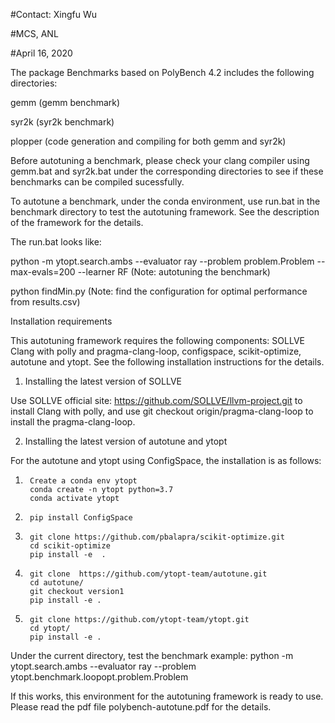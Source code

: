 #Contact: Xingfu Wu

#MCS, ANL

#April 16, 2020

The package Benchmarks based on PolyBench 4.2 includes the following directories:

gemm    (gemm benchmark)

syr2k     (syr2k benchmark)

plopper  (code generation and compiling for both gemm and syr2k)

Before autotuning a benchmark, please check your clang compiler using gemm.bat and syr2k.bat under the corresponding directories to see if these benchmarks can be compiled sucessfully.

To autotune a benchmark, under the conda environment, use run.bat in the benchmark directory to test the autotuning framework. See the description of the framework for the details.

The run.bat looks like:

python -m ytopt.search.ambs --evaluator ray --problem problem.Problem --max-evals=200 --learner RF  (Note: autotuning the benchmark)

python findMin.py (Note: find the configuration for optimal performance from results.csv)


Installation requirements

This autotuning framework requires the following components: SOLLVE Clang with polly and pragma-clang-loop, configspace, scikit-optimize, autotune and ytopt. See the following installation instructions for the details.

1. Installing the latest version of SOLLVE

Use SOLLVE official site: https://github.com/SOLLVE/llvm-project.git to install Clang with polly, and use git checkout origin/pragma-clang-loop to install the pragma-clang-loop.

2. Installing the latest version of autotune and ytopt

For the autotune and ytopt using ConfigSpace, the installation is as follows:

1)      Create a conda env ytopt
        conda create -n ytopt python=3.7
        conda activate ytopt

2)      pip install ConfigSpace

3)      git clone https://github.com/pbalapra/scikit-optimize.git
        cd scikit-optimize
        pip install -e  .

4)      git clone  https://github.com/ytopt-team/autotune.git
        cd autotune/
        git checkout version1
        pip install -e .

5)      git clone https://github.com/ytopt-team/ytopt.git
        cd ytopt/
        pip install -e .

Under the current directory, test the benchmark example:
python -m ytopt.search.ambs --evaluator ray --problem ytopt.benchmark.loopopt.problem.Problem

If this works, this environment for the autotuning framework is ready to use.
Please read the pdf file polybench-autotune.pdf for the details.
